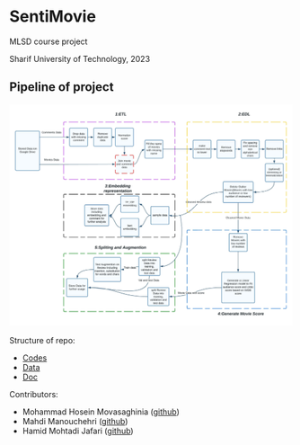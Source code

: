 # SentiMovie
MLSD course project

Sharif University of Technology, 2023

## Pipeline of project
![pipeline of project](doc/figs/MLops_phase1_diagram.jpeg)


Structure of repo:
- [Codes](code/)
- [Data](data/)
- [Doc](doc/)



Contributors:
- Mohammad Hosein Movasaghinia ([github](https://github.com/MMovasaghi))
- Mahdi Manouchehri ([github](https://github.com/mahdimanouchehri))
- Hamid Mohtadi Jafari ([github](https://github.com/hamidmj3))
